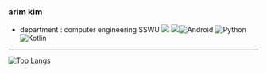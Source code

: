 ### arim kim 
* department : computer engineering SSWU
<img src="https://img.shields.io/badge/github-181717?style=for-the-badge&logo=github&logoColor=white"> <img src="https://img.shields.io/badge/git-F05032?style=for-the-badge&logo=git&logoColor=white"><img alt="Android" src ="https://img.shields.io/badge/Android-3DDC84.svg?&style=for-the-badge&logo=Android&logoColor=black"/> <img alt="Python" src ="https://img.shields.io/badge/Python-3776AB.svg?&style=for-the-badge&logo=Python&logoColor=white"/> <img alt="Kotlin" src ="https://simpleicons.org/icons/kotlin.svg?&style=for-the-badge&logo=kotlin&logoColor=white"/> 

---------------


[![Top Langs](https://github-readme-stats.vercel.app/api/top-langs/?username=arim-kim&layout=compact&theme=radical&langs_count=4)](https://github.com/anuraghazra/github-readme-stats)

